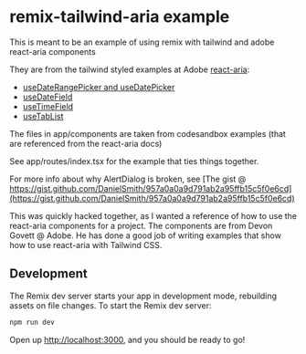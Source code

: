 # remix-tailwind-aria example

This is meant to be an example of using remix with tailwind and adobe react-aria components

They are from the tailwind styled examples at Adobe [react-aria](https://react-spectrum.adobe.com/react-aria/index.html):

* [useDateRangePicker and useDatePicker](https://react-spectrum.adobe.com/react-aria/useDateRangePicker.html)
* [useDateField](https://react-spectrum.adobe.com/react-aria/useDateField.html)
* [useTimeField](https://react-spectrum.adobe.com/react-aria/useTimeField.html)
* [useTabList](https://react-spectrum.adobe.com/react-aria/useTabList.html)

The files in app/components are taken from codesandbox examples (that are referenced from the react-aria docs)

See app/routes/index.tsx for the example that ties things together.

For more info about why AlertDialog is broken, see [The gist @ https://gist.github.com/DanielSmith/957a0a0a9d791ab2a95ffb15c5f0e6cd](https://gist.github.com/DanielSmith/957a0a0a9d791ab2a95ffb15c5f0e6cd)

This was quickly hacked together, as I wanted a reference of how to use the react-aria components for a project.  The components are from Devon Govett @ Adobe.  He has done a good job of writing examples that show how to use react-aria with Tailwind CSS.
                
## Development

The Remix dev server starts your app in development mode, rebuilding assets on file changes. To start the Remix dev server:

```sh
npm run dev
```

Open up [http://localhost:3000](http://localhost:3000), and you should be ready to go!


